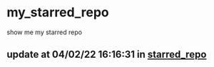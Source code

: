 # my_starred_repo
show me my starred repo

update at 04/02/22 16:16:31 in [starred_repo](./index.html)
---

